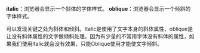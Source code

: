 **italic**：浏览器会显示一个斜体的字体样式。
**oblique**：浏览器会显示一个倾斜的字体样式。

可以发现关键之处为斜体和倾斜。Italic是使用了文字本身的斜体属性，oblique是让没有斜体属性的文字做倾斜处理。因为有少量的不常用字体没有斜体的属性，如果我们使用Italic就会没有效果，只能Oblique使用才能使文字倾斜。